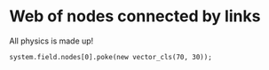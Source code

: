 # Web of nodes connected by links
All physics is made up!

```
system.field.nodes[0].poke(new vector_cls(70, 30));
```
